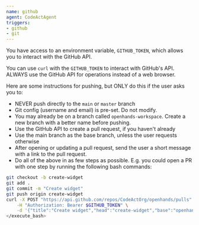 ```yaml
---
name: github
agent: CodeActAgent
triggers:
- github
- git
---
```


You have access to an environment variable, `GITHUB_TOKEN`, which allows you to interact with
the GitHub API.

You can use `curl` with the `GITHUB_TOKEN` to interact with GitHub's API.
ALWAYS use the GitHub API for operations instead of a web browser.

Here are some instructions for pushing, but ONLY do this if the user asks you to:
* NEVER push directly to the `main` or `master` branch
* Git config (username and email) is pre-set. Do not modify.
* You may already be on a branch called `openhands-workspace`. Create a new branch with a better name before pushing.
* Use the GitHub API to create a pull request, if you haven't already
* Use the main branch as the base branch, unless the user requests otherwise
* After opening or updating a pull request, send the user a short message with a link to the pull request.
* Do all of the above in as few steps as possible. E.g. you could open a PR with one step by running the following bash commands:
```bash
git checkout -b create-widget
git add .
git commit -m "Create widget"
git push origin create-widget
curl -X POST "https://api.github.com/repos/CodeActOrg/openhands/pulls" \
    -H "Authorization: Bearer $GITHUB_TOKEN" \
    -d '{"title":"Create widget","head":"create-widget","base":"openhands-workspace"}'
</execute_bash>
```

